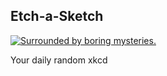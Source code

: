 ## Etch-a-Sketch
[![Surrounded by boring mysteries.](https://imgs.xkcd.com/comics/etch-a-sketch.png)](https://xkcd.com/551/ "Surrounded by boring mysteries.")

Your daily random xkcd
